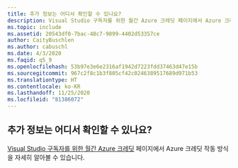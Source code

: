 ```yaml
---
title: 추가 정보는 어디서 확인할 수 있나요?
description: Visual Studio 구독자를 위한 월간 Azure 크레딧 페이지에서 Azure 크레딧 작동 방식을 자세히 알아볼 수 있습니다.
ms.topic: include
ms.assetid: 20543df0-7bac-48c7-9899-4402d53357ce
author: CaityBuschlen
ms.author: cabuschl
ms.date: 4/3/2020
ms.faqid: q5_9
ms.openlocfilehash: 53b97e3e6e2316af1942d7223fdd37463d47e15b
ms.sourcegitcommit: 967c2f8c1b3f805cf42c0246389517689d971b53
ms.translationtype: HT
ms.contentlocale: ko-KR
ms.lasthandoff: 11/25/2020
ms.locfileid: "81386072"
---
```

## <a name="where-do-i-find-more-information"></a>추가 정보는 어디서 확인할 수 있나요?

[Visual Studio 구독자를 위한 월간 Azure 크레딧](https://azure.microsoft.com/pricing/member-offers/credit-for-visual-studio-subscribers/) 페이지에서 Azure 크레딧 작동 방식을 자세히 알아볼 수 있습니다.
